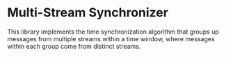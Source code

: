 # Multi-Stream Synchronizer

This library implements the time synchronization algorithm that groups
up messages from multiple streams within a time window, where messages
within each group come from distinct streams.
